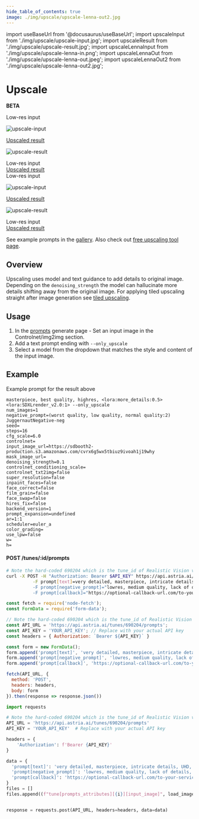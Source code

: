 ```yaml
---
hide_table_of_contents: true
image: ./img/upscale/upscale-lenna-out2.jpg
---
```

import useBaseUrl from '@docusaurus/useBaseUrl';
import upscaleInput from './img/upscale/upscale-input.jpg';
import upscaleResult from './img/upscale/upscale-result.jpg';
import upscaleLennaInput from './img/upscale/upscale-lenna-in.png';
import upscaleLennaOut from './img/upscale/upscale-lenna-out.jpeg';
import upscaleLennaOut2 from './img/upscale/upscale-lenna-out2.jpg';


# Upscale
**BETA**

<div style={{ display: "grid", 'grid-template-columns': '1fr 1fr', gap: '1.5rem' }}>
<div>
<figcaption>Low-res input</figcaption>

![upscale-input](./img/upscale/upscale-input.jpg)
</div>

<div>
<figcaption>
<a href="https://www.astria.ai/gallery?text=only_upscale">Upscaled result</a>
</figcaption>

![upscale-result](./img/upscale/upscale-result.jpg)
</div>

</div>

<div style={{ display: "grid", 'grid-template-columns': '1fr 1fr', gap: '1.5rem' }}>
<div>
<figcaption>Low-res input</figcaption>

<div style={{backgroundImage: `url(`+upscaleInput+`)`, backgroundPosition: '50% 20%', backgroundSize: 3000,  width: "100%", height: 300}}></div>
</div>

<div>
<figcaption>
<a href="https://www.astria.ai/gallery?text=only_upscale">Upscaled result</a>
</figcaption>

<div style={{backgroundImage: `url('`+upscaleResult+`')`, backgroundPosition: '50% 20%', backgroundSize: 3000,  width: "100%", height: 300}}></div>
</div>

</div>
<div style={{ display: "grid", 'grid-template-columns': '1fr 1fr', gap: '1.5rem' }}>
<div>
<figcaption>Low-res input</figcaption>

![upscale-input](./img/upscale/upscale-lenna-in.png)
</div>

<div>
<figcaption>
<a href="https://www.astria.ai/gallery?text=only_upscale">Upscaled result</a>
</figcaption>

![upscale-result](./img/upscale/upscale-lenna-out2.jpg)
</div>

</div>

<div style={{ display: "grid", 'grid-template-columns': '1fr 1fr', gap: '1.5rem' }}>
<div>
<figcaption>Low-res input</figcaption>

<div style={{backgroundImage: `url(`+upscaleLennaInput+`)`, backgroundPosition: '50% 20%', backgroundSize: 1000,  width: "100%", height: 300}}></div>
</div>

<div>
<figcaption>
<a href="https://www.astria.ai/gallery?text=only_upscale">Upscaled result</a>
</figcaption>

<div style={{backgroundImage: `url('`+upscaleLennaOut2+`')`, backgroundPosition: '50% 20%', backgroundSize: 1000,  width: "100%", height: 300}}></div>
</div>

</div>








<div className="api-method">
<div>



See example prompts in the [gallery](https://www.astria.ai/gallery?text=only_upscale). Also check out [free upscaling tool page](https://www.astria.ai/upscale).

## Overview
Upscaling uses model and text guidance to add details to original image. Depending on the `denoising_strength` the model can hallucinate more details shifting away from the original image. For applying tiled upscaling straight after image generation see [tiled upscaling](/docs/features/tiled-upscale). 

## Usage
1. In the [prompts](https://www.astria.ai/prompts) generate page - Set an input image in the Controlnet/img2img section.
2. Add a text prompt ending with `--only_upscale`
3. Select a model from the dropdown that matches the style and content of the input image.

## Example 
Example prompt for the result above

```text
masterpiece, best quality, highres, <lora:more_details:0.5> <lora:SDXLrender_v2.0:1> --only_upscale
num_images=1
negative_prompt=(worst quality, low quality, normal quality:2) JuggernautNegative-neg
seed=
steps=16
cfg_scale=6.0
controlnet=
input_image_url=https://sdbooth2-production.s3.amazonaws.com/cvrx6g5wx5tbiuz9ivoah1j19why
mask_image_url=
denoising_strength=0.1
controlnet_conditioning_scale=
controlnet_txt2img=false
super_resolution=false
inpaint_faces=false
face_correct=false
film_grain=false
face_swap=false
hires_fix=false
backend_version=1
prompt_expansion=undefined
ar=1:1
scheduler=euler_a
color_grading=
use_lpw=false
w=
h=
```

</div>

<div>


#### POST /tunes/:id/prompts

<Tabs groupId="lang">
  <TabItem value="curl" label="cURL" default>

```bash showLineNumbers
# Note the hard-coded 690204 which is the tune_id of Realistic Vision v5.1 from the gallery
curl -X POST -H "Authorization: Bearer $API_KEY" https://api.astria.ai/tunes/690204/prompts \
          -F prompt[text]=very detailed, masterpiece, intricate details, UHD, 8K --only_upscale <lora:add_detail:1>" \
          -F prompt[negative_prompt]="lowres, medium quality, lack of details, bad quality, worst quality, blur, blurry, pixelated, jpeg artifacts" \
          -F prompt[callback]="https://optional-callback-url.com/to-your-service-when-ready?prompt_id=1" 
```
  </TabItem>
  <TabItem value="javascript" label="Node.js">

```javascript
const fetch = require('node-fetch');
const FormData = require('form-data');

// Note the hard-coded 690204 which is the tune_id of Realistic Vision v5.1 from the gallery
const API_URL = 'https://api.astria.ai/tunes/690204/prompts';
const API_KEY = 'YOUR_API_KEY'; // Replace with your actual API key
const headers = { Authorization: `Bearer ${API_KEY}` }

const form = new FormData();
form.append('prompt[text]', 'very detailed, masterpiece, intricate details, UHD, 8K --only_upscale <lora:add_detail:1>');
form.append('prompt[negative_prompt]', 'lowres, medium quality, lack of details, bad quality, worst quality, blur, blurry, pixelated, jpeg artifacts');
form.append('prompt[callback]', 'https://optional-callback-url.com/to-your-service-when-ready?prompt_id=1');

fetch(API_URL, {
  method: 'POST',
  headers: headers,
  body: form
}).then(response => response.json())


```
  </TabItem>
  <TabItem value="python" label="Python">

```python
import requests

# Note the hard-coded 690204 which is the tune_id of Realistic Vision v5.1 from the gallery
API_URL = 'https://api.astria.ai/tunes/690204/prompts'
API_KEY = 'YOUR_API_KEY'  # Replace with your actual API key

headers = {
    'Authorization': f'Bearer {API_KEY}'
}

data = {
  'prompt[text]': 'very detailed, masterpiece, intricate details, UHD, 8K --only_upscale <lora:add_detail:1>',
  'prompt[negative_prompt]': 'lowres, medium quality, lack of details, bad quality, worst quality, blur, blurry, pixelated, jpeg artifacts',
  'prompt[callback]': 'https://optional-callback-url.com/to-your-service-when-ready?prompt_id=1'
}
files = []
files.append((f"tune[prompts_attributes][{i}][input_image]", load_image(prompt['input_image'])))


response = requests.post(API_URL, headers=headers, data=data)
```
  </TabItem>
</Tabs>

</div>
</div>
